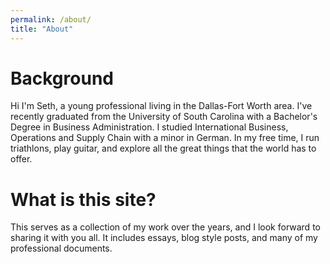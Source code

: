 ```yaml
---
permalink: /about/
title: "About"
---
```


# Background
Hi I'm Seth, a young professional living in the Dallas-Fort Worth area. I've recently graduated from the University of South Carolina with a Bachelor's Degree in Business Administration. I studied International Business, Operations and Supply Chain with a minor in German. In my free time, I run triathlons, play guitar, and explore all the great things that the world has to offer.

# What is this site?
This serves as a collection of my work over the years, and I look forward to sharing it with you all. It includes essays, blog style posts, and many of my professional documents.